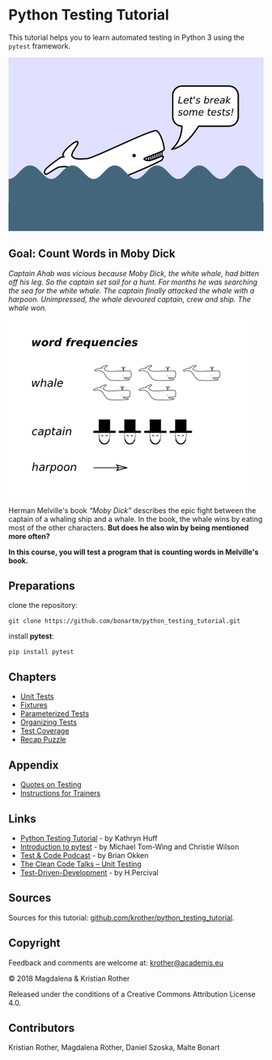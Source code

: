 # Python Testing Tutorial

This tutorial helps you to learn automated testing in Python 3 using the `pytest` framework.

![Moby Dick](./images/mobydick.png)

## Goal: Count Words in Moby Dick

*Captain Ahab was vicious because Moby Dick, the white whale, had bitten off his leg. So the captain set sail for a hunt. For months he was searching the sea for the white whale. The captain finally attacked the whale with a harpoon. Unimpressed, the whale devoured captain, crew and ship. The whale won.*

![tick marks while counting words](images/counting470.png "Counting words")

Herman Melville's book *“Moby Dick”* describes the epic fight between the captain of a whaling ship and a whale. In the book, the whale wins by eating most of the other characters. **But does he also win by being mentioned more often?**

**In this course, you will test a program that is counting words in Melville's book.**


## Preparations

clone the repository:

```shell
git clone https://github.com/bonartm/python_testing_tutorial.git
```

install **pytest**:

```shell
pip install pytest
```

## Chapters

* [Unit Tests](articles/unit_tests.md)
* [Fixtures](articles/fixtures.md)
* [Parameterized Tests](articles/parameterized.md)
* [Organizing Tests](articles/organizing_tests.md)
* [Test Coverage](articles/test_coverage.md)
* [Recap Puzzle](articles/find_pairs.md)

## Appendix

* [Quotes on Testing](articles/quotes.md)
* [Instructions for Trainers](articles/instructions_for_trainers.md)

## Links

* [Python Testing Tutorial](https://katyhuff.github.io/python-testing/) - by Kathryn Huff
* [Introduction to pytest](https://www.youtube.com/watch?v=UPanUFVFfzY) - by Michael Tom-Wing and Christie Wilson
* [Test & Code Podcast](http://testandcode.com/) - by Brian Okken
* [The Clean Code Talks – Unit Testing](http://www.youtube.com/watch?v=wEhu57pih5w&feature=channel)
* [Test-Driven-Development](https://www.youtube.com/watch?v=L4hOiGOKSxQ) - by H.Percival


## Sources

Sources for this tutorial: [github.com/krother/python_testing_tutorial](https://github.com/krother/python_testing_tutorial).

## Copyright

Feedback and comments are welcome at: [krother@academis.eu](mailto:krother@academis.eu)

© 2018 Magdalena & Kristian Rother

Released under the conditions of a Creative Commons
Attribution License 4.0.

## Contributors

Kristian Rother, Magdalena Rother, Daniel Szoska, Malte Bonart
